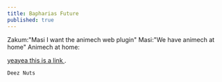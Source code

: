 ```yaml
---
title: Bapharias Future
published: true
---
```


Zakum:"Masi I want the animech web plugin" 
Masi:"We have animech at home" 
Animech at home:

[yeayea this is a link ](https://mtmokata.github.io/bapharia/).




```
Deez Nuts
```

